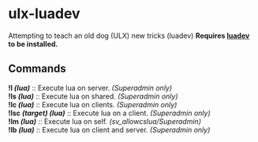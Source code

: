 # ulx-luadev

Attempting to teach an old dog (ULX) new tricks (luadev)
**Requires [luadev](https://github.com/Metastruct/luadev) to be installed.**

## Commands
**!l *(lua)*** :: Execute lua on server. *(Superadmin only)*  
**!ls *(lua)*** :: Execute lua on shared. *(Superadmin only)*  
**!lc *(lua)*** :: Execute lua on clients. *(Superadmin only)*  
**!lsc *(target) (lua)*** :: Execute lua on a client. *(Superadmin only)*  
**!lm *(lua)*** :: Execute lua on self. *(sv_allowcslua/Superadmin)*  
**!lb *(lua)*** :: Execute lua on client and server. *(Superadmin only)*  